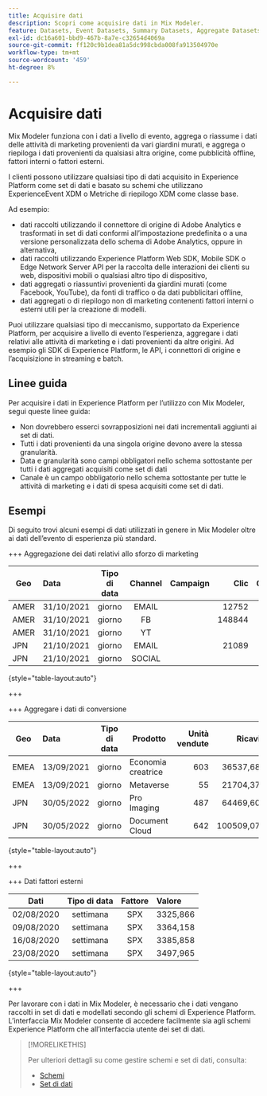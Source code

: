 ```yaml
---
title: Acquisire dati
description: Scopri come acquisire dati in Mix Modeler.
feature: Datasets, Event Datasets, Summary Datasets, Aggregate Datasets
exl-id: dc16a601-bbd9-467b-8a7e-c32654d4069a
source-git-commit: ff120c9b1dea81a5dc998cbda008fa913504970e
workflow-type: tm+mt
source-wordcount: '459'
ht-degree: 8%

---
```


# Acquisire dati

Mix Modeler funziona con i dati a livello di evento, aggrega o riassume i dati delle attività di marketing provenienti da vari giardini murati, e aggrega o riepiloga i dati provenienti da qualsiasi altra origine, come pubblicità offline, fattori interni o fattori esterni.

I clienti possono utilizzare qualsiasi tipo di dati acquisito in Experience Platform come set di dati e basato su schemi che utilizzano ExperienceEvent XDM o Metriche di riepilogo XDM come classe base.

Ad esempio:

* dati raccolti utilizzando il connettore di origine di Adobe Analytics e trasformati in set di dati conformi all’impostazione predefinita o a una versione personalizzata dello schema di Adobe Analytics, oppure in alternativa,
* dati raccolti utilizzando Experience Platform Web SDK, Mobile SDK o Edge Network Server API per la raccolta delle interazioni dei clienti su web, dispositivi mobili o qualsiasi altro tipo di dispositivo,
* dati aggregati o riassuntivi provenienti da giardini murati (come Facebook, YouTube), da fonti di traffico o da dati pubblicitari offline,
* dati aggregati o di riepilogo non di marketing contenenti fattori interni o esterni utili per la creazione di modelli.

Puoi utilizzare qualsiasi tipo di meccanismo, supportato da Experience Platform, per acquisire a livello di evento l’esperienza, aggregare i dati relativi alle attività di marketing e i dati provenienti da altre origini. Ad esempio gli SDK di Experience Platform, le API, i connettori di origine e l’acquisizione in streaming e batch.


## Linee guida

Per acquisire i dati in Experience Platform per l’utilizzo con Mix Modeler, segui queste linee guida:

* Non dovrebbero esserci sovrapposizioni nei dati incrementali aggiunti ai set di dati.
* Tutti i dati provenienti da una singola origine devono avere la stessa granularità.
* Data e granularità sono campi obbligatori nello schema sottostante per tutti i dati aggregati acquisiti come set di dati
* Canale è un campo obbligatorio nello schema sottostante per tutte le attività di marketing e i dati di spesa acquisiti come set di dati.


## Esempi

Di seguito trovi alcuni esempi di dati utilizzati in genere in Mix Modeler oltre ai dati dell’evento di esperienza più standard.

+++ Aggregazione dei dati relativi allo sforzo di marketing

| Geo | Data | Tipo di data | Channel | Campaign | Clic | Guadagnato | Coinvolgimento | Impression | Open | Di proprietà | Inviato |
|---|:--|---|:---:|---|--:|---|--:|---|---|---|--:|
| AMER | 31/10/2021 | giorno | EMAIL | | 12752 | | | | | | 1132945 |
| AMER | 31/10/2021 | giorno | FB | | 148844 | | | | | | |
| AMER | 31/10/2021 | giorno | YT | | | | 2314452 | | | | |
| JPN | 21/10/2021 | giorno | EMAIL | | 21089 | | | | | | 3283626 |
| JPN | 21/10/2021 | giorno | SOCIAL | | | | 621 | | | | |

{style="table-layout:auto"}

+++

+++ Aggregare i dati di conversione

| Geo | Data | Tipo di data | Prodotto | Unità vendute | Ricavi |
|---|:---|:---:|---|--:|--:|
| EMEA | 13/09/2021 | giorno | Economia creatrice | 603 | 36537,68 |
| EMEA | 13/09/2021 | giorno | Metaverse | 55 | 21704,37 |
| JPN | 30/05/2022 | giorno | Pro Imaging | 487 | 64469,60 |
| JPN | 30/05/2022 | giorno | Document Cloud | 642 | 100509,07 |

{style="table-layout:auto"}

+++

+++ Dati fattori esterni

| Dati | Tipo di data | Fattore | Valore |
|---|:---:|:---:|:---|
| 02/08/2020 | settimana | SPX | 3325,866 |
| 09/08/2020 | settimana | SPX | 3364,158 |
| 16/08/2020 | settimana | SPX | 3385,858 |
| 23/08/2020 | settimana | SPX | 3497,965 |

{style="table-layout:auto"}

+++

Per lavorare con i dati in Mix Modeler, è necessario che i dati vengano raccolti in set di dati e modellati secondo gli schemi di Experience Platform. L’interfaccia Mix Modeler consente di accedere facilmente sia agli schemi Experience Platform che all’interfaccia utente dei set di dati.


>[!MORELIKETHIS]
>
>Per ulteriori dettagli su come gestire schemi e set di dati, consulta:
>
>* [Schemi](schemas.md)
>* [Set di dati](datasets.md)
